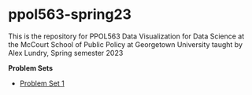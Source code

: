 # ppol563-spring23
This is the repository for PPOL563 Data Visualization for Data Science at the McCourt School of Public Policy at Georgetown University taught by Alex Lundry, Spring semester 2023

**Problem Sets**

- [Problem Set 1](https://alexlundry.github.io/ppol563-spring23/psets/ppol563_spring23_pset1.html)
